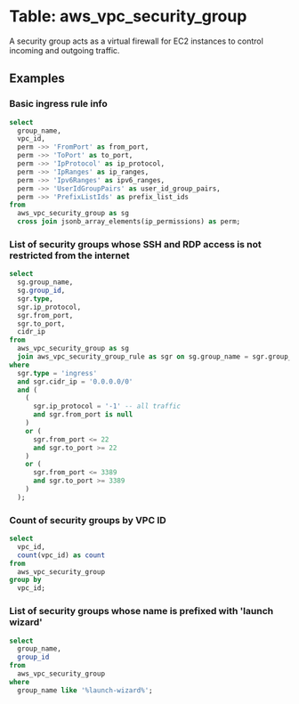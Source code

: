 # Table: aws_vpc_security_group

A security group acts as a virtual firewall for EC2 instances to control incoming and outgoing traffic.

## Examples

### Basic ingress rule info

```sql
select
  group_name,
  vpc_id,
  perm ->> 'FromPort' as from_port,
  perm ->> 'ToPort' as to_port,
  perm ->> 'IpProtocol' as ip_protocol,
  perm ->> 'IpRanges' as ip_ranges,
  perm ->> 'Ipv6Ranges' as ipv6_ranges,
  perm ->> 'UserIdGroupPairs' as user_id_group_pairs,
  perm ->> 'PrefixListIds' as prefix_list_ids
from
  aws_vpc_security_group as sg
  cross join jsonb_array_elements(ip_permissions) as perm;
```


### List of security groups whose SSH and RDP access is not restricted from the internet

```sql
select
  sg.group_name,
  sg.group_id,
  sgr.type,
  sgr.ip_protocol,
  sgr.from_port,
  sgr.to_port,
  cidr_ip
from
  aws_vpc_security_group as sg
  join aws_vpc_security_group_rule as sgr on sg.group_name = sgr.group_name
where
  sgr.type = 'ingress'
  and sgr.cidr_ip = '0.0.0.0/0'
  and (
    (
      sgr.ip_protocol = '-1' -- all traffic
      and sgr.from_port is null
    )
    or (
      sgr.from_port <= 22
      and sgr.to_port >= 22
    )
    or (
      sgr.from_port <= 3389
      and sgr.to_port >= 3389
    )
  );
```


### Count of security groups by VPC ID

```sql
select
  vpc_id,
  count(vpc_id) as count
from
  aws_vpc_security_group
group by
  vpc_id;
```


### List of security groups whose name is prefixed with 'launch wizard'

```sql
select
  group_name,
  group_id
from
  aws_vpc_security_group
where
  group_name like '%launch-wizard%';
```